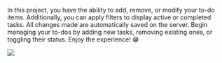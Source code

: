In this project, you have the ability to add, remove, or modify your to-do items. Additionally, you can apply filters to display active or completed tasks. All changes made are automatically saved on the server. Begin managing your to-dos by adding new tasks, removing existing ones, or toggling their status. Enjoy the experience! 😁

![](https://github.com/Your_Repository_Name/Your_GIF_Name.gif)
